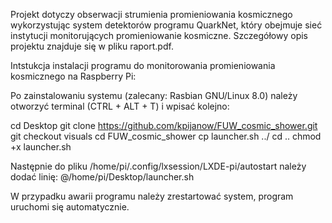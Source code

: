Projekt dotyczy obserwacji strumienia promieniowania kosmicznego wykorzystując system detektorów programu QuarkNet, który obejmuje sieć instytucji monitorujących promieniowanie kosmiczne. Szczegółowy opis projektu znajduje się w pliku raport.pdf.


Intstukcja instalacji programu do monitorowania promieniowania kosmicznego na Raspberry Pi:

Po zainstalowaniu systemu (zalecany: Rasbian GNU/Linux 8.0) należy otworzyć terminal (CTRL + ALT + T) i wpisać kolejno:

  cd Desktop
  git clone https://github.com/kpijanow/FUW_cosmic_shower.git
  git checkout visuals
  cd FUW_cosmic_shower
  cp launcher.sh ../
  cd ..
  chmod +x launcher.sh

Następnie do pliku /home/pi/.config/lxsession/LXDE-pi/autostart należy dodać linię:
@/home/pi/Desktop/launcher.sh

W przypadku awarii programu należy zrestartować system, program uruchomi się automatycznie.
